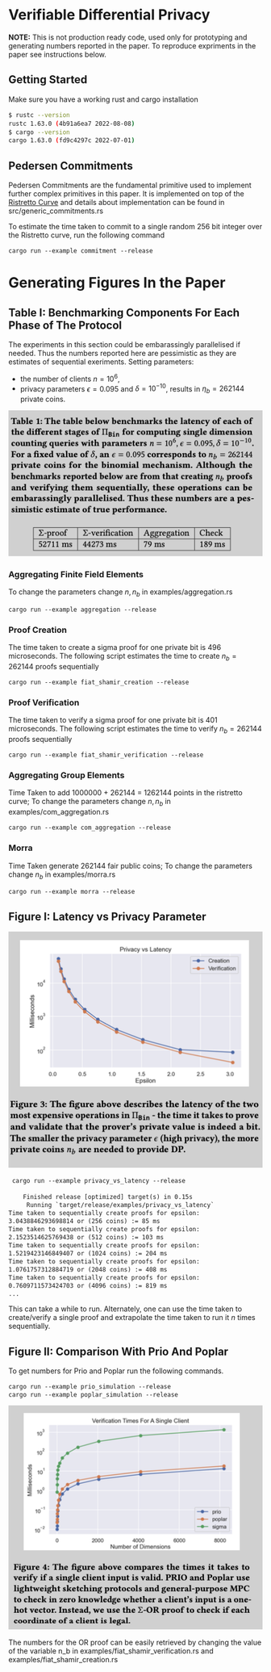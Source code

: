 # Verifiable Differential Privacy

**NOTE:** This is not production ready code, used only for prototyping and generating numbers reported in the paper. To reproduce expriments in the paper see instructions below. 

## Getting Started 

Make sure you have a working rust and cargo installation

```bash
$ rustc --version
rustc 1.63.0 (4b91a6ea7 2022-08-08)
$ cargo --version
cargo 1.63.0 (fd9c4297c 2022-07-01)
```

## Pedersen Commitments

Pedersen Commitments are the fundamental primitive used to implement further complex primitives in this paper. It is implemented on top of the [Ristretto Curve]() and details about implementation can be found in src/generic_commitments.rs

To estimate the time taken to commit to a single random 256 bit integer over the Ristretto curve, run the following command

```
cargo run --example commitment --release
```

# Generating Figures In the Paper

## Table I: Benchmarking Components For Each Phase of The Protocol

The experiments in this section could be embarassingly parallelised if needed. Thus the numbers reported here are pessimistic as they are estimates of sequential exeriments. Setting parameters: 
+ the number of clients $n=10^6$, 
+ privacy parameters $\epsilon=0.095$ and $\delta = 10^{-10}$, results in $\eta_b = 262144$ private coins.

![Table I](assets/tableI.png)

### Aggregating Finite Field Elements

To change the parameters change $n, n_b$ in examples/aggregation.rs

```
cargo run --example aggregation --release

```

### Proof Creation

The time taken to create a sigma proof for one private bit is 496 microseconds. The following script estimates the time to create $n_b=262144$ proofs sequentially
```
cargo run --example fiat_shamir_creation --release
```


### Proof Verification

The time taken to verify a sigma proof for one private bit is  401 microseconds. The following script estimates the time to verify $n_b=262144$ proofs sequentially

```
cargo run --example fiat_shamir_verification --release
```

### Aggregating Group Elements

Time Taken to add 1000000 + 262144 = 1262144 points in the ristretto curve; To change the parameters change $n, n_b$ in examples/com_aggregation.rs

```
cargo run --example com_aggregation --release
```

### Morra

Time Taken generate  262144 fair public coins; To change the parameters change $n_b$ in examples/morra.rs

```
cargo run --example morra --release
```

## Figure I: Latency vs Privacy Parameter

![Comparison of Verification times](assets/FigureI.png)

```
 cargo run --example privacy_vs_latency --release

    Finished release [optimized] target(s) in 0.15s
     Running `target/release/examples/privacy_vs_latency`
Time taken to sequentially create proofs for epsilon: 3.0438846293698814 or (256 coins) := 85 ms
Time taken to sequentially create proofs for epsilon: 2.1523514625769438 or (512 coins) := 103 ms
Time taken to sequentially create proofs for epsilon: 1.5219423146849407 or (1024 coins) := 204 ms
Time taken to sequentially create proofs for epsilon: 1.0761757312884719 or (2048 coins) := 408 ms
Time taken to sequentially create proofs for epsilon: 0.7609711573424703 or (4096 coins) := 819 ms 
...
```

This can take a while to run. Alternately, one can use the time taken to create/verify a single proof and extrapolate the time taken to run it $n$ times sequentially.

## Figure II: Comparison With Prio And Poplar

To get numbers for Prio and Poplar run the following commands. 

```
cargo run --example prio_simulation --release
cargo run --example poplar_simulation --release
```

![Comparison of Verification times](assets/FigureII.png)

The numbers for the OR proof can be easily retrieved by changing the value of the variable n_b in examples/fiat_shamir_verification.rs and examples/fiat_shamir_creation.rs
